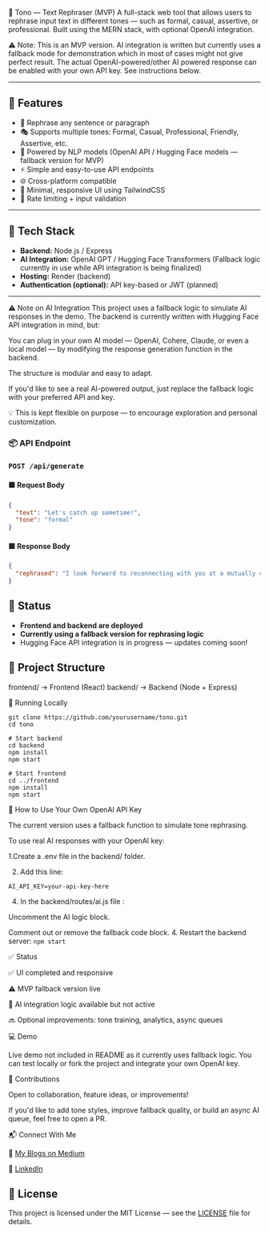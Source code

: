 
📝 Tono — Text Rephraser (MVP)
A full-stack web tool that allows users to rephrase input text in different tones — such as formal, casual, assertive, or professional. Built using the MERN stack, with optional OpenAI integration.

⚠️ Note: This is an MVP version. AI integration is written but currently uses a fallback mode for demonstration which in most of cases might not give perfect result. The actual OpenAI-powered/other AI powered response can be enabled with your own API key. See instructions below.


---

## 🚀 Features

- 🔁 Rephrase any sentence or paragraph
- 🎭 Supports multiple tones: Formal, Casual, Professional, Friendly, Assertive, etc.
- 🧠 Powered by NLP models (OpenAI API / Hugging Face models — fallback version for MVP)
- ⚡ Simple and easy-to-use API endpoints
- 🌐 Cross-platform compatible
- 🌙 Minimal, responsive UI using TailwindCSS
- 🧪 Rate limiting + input validation

---

## 🔧 Tech Stack

- **Backend:** Node.js / Express
- **AI Integration:** OpenAI GPT / Hugging Face Transformers (Fallback logic currently in use while API integration is being finalized)
- **Hosting:** Render (backend)
- **Authentication (optional):** API key-based or JWT (planned)

---

⚠️ Note on AI Integration
This project uses a fallback logic to simulate AI responses in the demo.
The backend is currently written with Hugging Face API integration in mind, but:

You can plug in your own AI model — OpenAI, Cohere, Claude, or even a local model — by modifying the response generation function in the backend.

The structure is modular and easy to adapt.

If you'd like to see a real AI-powered output, just replace the fallback logic with your preferred API and key.

💡 This is kept flexible on purpose — to encourage exploration and personal customization.


### 📦 API Endpoint

### `POST /api/generate`

#### 🟩 Request Body
```json
{
  "text": "Let's catch up sometime!",
  "tone": "formal"
}
```

#### 🟦 Response Body
```json
{
  "rephrased": "I look forward to reconnecting with you at a mutually convenient time."
}
```

## 🚧 Status
- **Frontend and backend are deployed**
- **Currently using a fallback version for rephrasing logic**
- Hugging Face API integration is in progress — updates coming soon!

## 📂 Project Structure
frontend/ -> Frontend (React)
backend/ -> Backend (Node + Express)

🚀 Running Locally
```# Clone the repository
git clone https://github.com/yourusername/tono.git
cd tono

# Start backend
cd backend
npm install
npm start

# Start frontend
cd ../frontend
npm install
npm start
```

🔑 How to Use Your Own OpenAI API Key

The current version uses a fallback function to simulate tone rephrasing.

To use real AI responses with your OpenAI key:

1.Create a .env file in the backend/ folder.

2. Add this line:
   
```AI_API_KEY=your-api-key-here```

4. In the backend/routes/ai.js file :

Uncomment the AI logic block.

Comment out or remove the fallback code block.
4. Restart the backend server:
   ```npm start```

✅ Status

✅ UI completed and responsive

⚠️ MVP fallback version live

🧠 AI integration logic available but not active

🔜 Optional improvements: tone training, analytics, async queues   

💻 Demo

Live demo not included in README as it currently uses fallback logic. You can test locally or fork the project and integrate your own OpenAI key.

🤝 Contributions

Open to collaboration, feature ideas, or improvements!

If you'd like to add tone styles, improve fallback quality, or build an async AI queue, feel free to open a PR.

📬 Connect With Me 

📖 [My Blogs on Medium](https://medium.com/@raginikishor5603)

🔗 [LinkedIn](https://www.linkedin.com/in/ragini-kaushalkishor-751518302/)



## 📜 License
This project is licensed under the MIT License — see the [LICENSE](./LICENSE) file for details.

